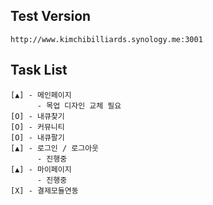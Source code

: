 ## Test Version

```
http://www.kimchibilliards.synology.me:3001
```

## Task List

```
[▲] - 메인페이지
      - 목업 디자인 교체 필요
[O] - 내큐찾기
[O] - 커뮤니티
[O] - 내큐팔기
[▲] - 로그인 / 로그아웃
      - 진행중
[▲] - 마이페이지
      - 진행중
[X] - 결제모듈연동
```
